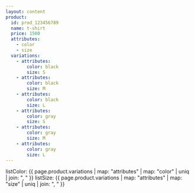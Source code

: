 ```yaml
---
layout: content
product:
  id: prod_123456789
  name: t-shirt
  price: 1500
  attributes:
    - color
    - size
  variations:
    - attributes:
        color: black
        size: S
    - attributes:
        color: black
        size: M
    - attributes:
        color: black
        size: L
    - attributes:
        color: gray
        size: S
    - attributes:
        color: gray
        size: M
    - attributes:
        color: gray
        size: L    
---
```

listColor: {{ page.product.variations | map: "attributes" | map: "color" | uniq | join: ", " }}
listSize: {{ page.product.variations | map: "attributes" | map: "size" | uniq | join: ", " }}
<amp-state id="product">
  <script type="application/json">
    {
      price: {{ page.product.price }},
      selectedColor: {{ page.product.variations.first.attributes.color }},      
      selectedSize: {{ page.product.variations.first.attributes.size }},      
    {%- assign mmmm = page.product.variations | group_by: "attributes.color" -%}
    {%- for aaa in mmmm -%}
      "{{ aaa.name }}": 
        {
        {%- assign nnn = aaa.items | group_by: "attributes.size"  -%}
        {%- for bbb in nnn -%}
          "{{ bbb.name }}": 
            {{ bbb.items.first | jsonify }}{% unless forloop.last %},{% endunless %}
        {% endfor %}
        }{% unless forloop.last %},{% endunless %}
    {%- endfor -%}
    }    
  </script>
</amp-state>
